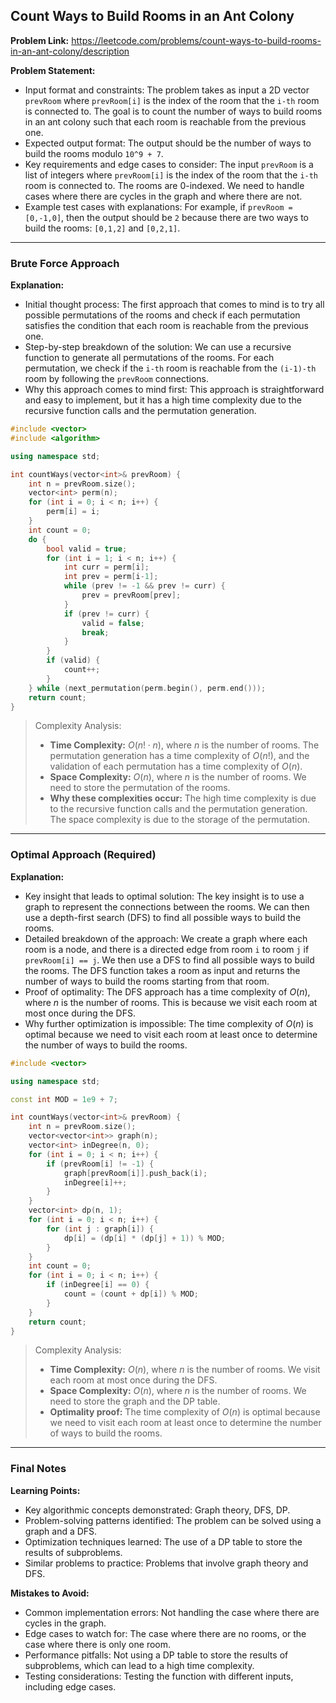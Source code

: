## Count Ways to Build Rooms in an Ant Colony
**Problem Link:** https://leetcode.com/problems/count-ways-to-build-rooms-in-an-ant-colony/description

**Problem Statement:**
- Input format and constraints: The problem takes as input a 2D vector `prevRoom` where `prevRoom[i]` is the index of the room that the `i-th` room is connected to. The goal is to count the number of ways to build rooms in an ant colony such that each room is reachable from the previous one.
- Expected output format: The output should be the number of ways to build the rooms modulo `10^9 + 7`.
- Key requirements and edge cases to consider: The input `prevRoom` is a list of integers where `prevRoom[i]` is the index of the room that the `i-th` room is connected to. The rooms are 0-indexed. We need to handle cases where there are cycles in the graph and where there are not.
- Example test cases with explanations: For example, if `prevRoom = [0,-1,0]`, then the output should be `2` because there are two ways to build the rooms: `[0,1,2]` and `[0,2,1]`.

---

### Brute Force Approach

**Explanation:**
- Initial thought process: The first approach that comes to mind is to try all possible permutations of the rooms and check if each permutation satisfies the condition that each room is reachable from the previous one.
- Step-by-step breakdown of the solution: We can use a recursive function to generate all permutations of the rooms. For each permutation, we check if the `i-th` room is reachable from the `(i-1)-th` room by following the `prevRoom` connections.
- Why this approach comes to mind first: This approach is straightforward and easy to implement, but it has a high time complexity due to the recursive function calls and the permutation generation.

```cpp
#include <vector>
#include <algorithm>

using namespace std;

int countWays(vector<int>& prevRoom) {
    int n = prevRoom.size();
    vector<int> perm(n);
    for (int i = 0; i < n; i++) {
        perm[i] = i;
    }
    int count = 0;
    do {
        bool valid = true;
        for (int i = 1; i < n; i++) {
            int curr = perm[i];
            int prev = perm[i-1];
            while (prev != -1 && prev != curr) {
                prev = prevRoom[prev];
            }
            if (prev != curr) {
                valid = false;
                break;
            }
        }
        if (valid) {
            count++;
        }
    } while (next_permutation(perm.begin(), perm.end()));
    return count;
}
```

> Complexity Analysis:
> - **Time Complexity:** $O(n! \cdot n)$, where $n$ is the number of rooms. The permutation generation has a time complexity of $O(n!)$, and the validation of each permutation has a time complexity of $O(n)$.
> - **Space Complexity:** $O(n)$, where $n$ is the number of rooms. We need to store the permutation of the rooms.
> - **Why these complexities occur:** The high time complexity is due to the recursive function calls and the permutation generation. The space complexity is due to the storage of the permutation.

---

### Optimal Approach (Required)

**Explanation:**
- Key insight that leads to optimal solution: The key insight is to use a graph to represent the connections between the rooms. We can then use a depth-first search (DFS) to find all possible ways to build the rooms.
- Detailed breakdown of the approach: We create a graph where each room is a node, and there is a directed edge from room `i` to room `j` if `prevRoom[i] == j`. We then use a DFS to find all possible ways to build the rooms. The DFS function takes a room as input and returns the number of ways to build the rooms starting from that room.
- Proof of optimality: The DFS approach has a time complexity of $O(n)$, where $n$ is the number of rooms. This is because we visit each room at most once during the DFS.
- Why further optimization is impossible: The time complexity of $O(n)$ is optimal because we need to visit each room at least once to determine the number of ways to build the rooms.

```cpp
#include <vector>

using namespace std;

const int MOD = 1e9 + 7;

int countWays(vector<int>& prevRoom) {
    int n = prevRoom.size();
    vector<vector<int>> graph(n);
    vector<int> inDegree(n, 0);
    for (int i = 0; i < n; i++) {
        if (prevRoom[i] != -1) {
            graph[prevRoom[i]].push_back(i);
            inDegree[i]++;
        }
    }
    vector<int> dp(n, 1);
    for (int i = 0; i < n; i++) {
        for (int j : graph[i]) {
            dp[i] = (dp[i] * (dp[j] + 1)) % MOD;
        }
    }
    int count = 0;
    for (int i = 0; i < n; i++) {
        if (inDegree[i] == 0) {
            count = (count + dp[i]) % MOD;
        }
    }
    return count;
}
```

> Complexity Analysis:
> - **Time Complexity:** $O(n)$, where $n$ is the number of rooms. We visit each room at most once during the DFS.
> - **Space Complexity:** $O(n)$, where $n$ is the number of rooms. We need to store the graph and the DP table.
> - **Optimality proof:** The time complexity of $O(n)$ is optimal because we need to visit each room at least once to determine the number of ways to build the rooms.

---

### Final Notes

**Learning Points:**
- Key algorithmic concepts demonstrated: Graph theory, DFS, DP.
- Problem-solving patterns identified: The problem can be solved using a graph and a DFS.
- Optimization techniques learned: The use of a DP table to store the results of subproblems.
- Similar problems to practice: Problems that involve graph theory and DFS.

**Mistakes to Avoid:**
- Common implementation errors: Not handling the case where there are cycles in the graph.
- Edge cases to watch for: The case where there are no rooms, or the case where there is only one room.
- Performance pitfalls: Not using a DP table to store the results of subproblems, which can lead to a high time complexity.
- Testing considerations: Testing the function with different inputs, including edge cases.